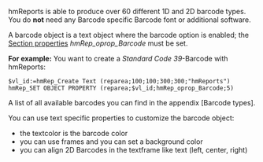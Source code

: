 hmReports is able to produce over 60 different 1D and 2D barcode types. You do **not** need any Barcode specific Barcode font or additional software.

A barcode object is a text object where the barcode option is enabled; the [Section properties](../Appendix/SectionProperties.md) *hmRep_oprop_Barcode* must be set.

**For example:**
You want to create a *Standard Code 39*-Barcode with hmReports:

```4d
$vl_id:=hmRep_Create Text (reparea;100;100;300;300;"hmReports")
hmRep_SET OBJECT PROPERTY (reparea;$vl_id;hmRep_oprop_Barcode;5)
```

A list of all available barcodes you can find in the appendix [Barcode types].

You can use text specific properties to customize the barcode object:

- the textcolor is the barcode color
- you can use frames and you can set a background color
- you can align 2D Barcodes in the textframe like text (left, center, right)

